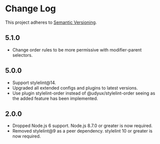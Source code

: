 # Change Log

This project adheres to [Semantic Versioning](https://semver.org/).

## 5.1.0

- Change order rules to be more permissive with modifier-parent selectors.

## 5.0.0

- Support stylelint@14.
- Upgraded all extended configs and plugins to latest versions.
- Use plugin stylelint-order instead of @udyux/stylelint-order seeing as the added feature has been implemented.

## 2.0.0

- Dropped Node.js 6 support. Node.js 8.7.0 or greater is now required.
- Removed stylelint@9 as a peer dependency. stylelint 10 or greater is now required.
